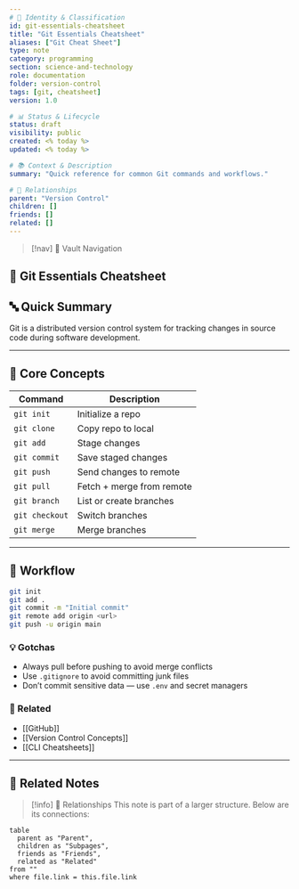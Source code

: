 ```yaml
---
# 📄 Identity & Classification
id: git-essentials-cheatsheet
title: "Git Essentials Cheatsheet"
aliases: ["Git Cheat Sheet"]
type: note
category: programming
section: science-and-technology
role: documentation
folder: version-control
tags: [git, cheatsheet]
version: 1.0

# 📊 Status & Lifecycle
status: draft
visibility: public
created: <% today %>
updated: <% today %>

# 📚 Context & Description
summary: "Quick reference for common Git commands and workflows."

# 🧱 Relationships
parent: "Version Control"
children: []
friends: []
related: []
---
```


> [!nav] 🧱 Vault Navigation
<!-- Relative Nav Bars -->
<!-- Notes -->
<!-- Learnings -->
<!-- Libraries -->
<!-- System -->

## 🧪 Git Essentials Cheatsheet

## 🔤 Quick Summary  
Git is a distributed version control system for tracking changes in source code during software development.

---

## 🧠 Core Concepts

| Command        | Description                    |
|---------------|--------------------------------|
| `git init`     | Initialize a repo              |
| `git clone`    | Copy repo to local             |
| `git add`      | Stage changes                  |
| `git commit`   | Save staged changes            |
| `git push`     | Send changes to remote         |
| `git pull`     | Fetch + merge from remote      |
| `git branch`   | List or create branches        |
| `git checkout` | Switch branches                |
| `git merge`    | Merge branches                 |

---

## 🧰 Workflow

```bash
git init
git add .
git commit -m "Initial commit"
git remote add origin <url>
git push -u origin main
```

### 💡 Gotchas
- Always pull before pushing to avoid merge conflicts
- Use `.gitignore` to avoid committing junk files
- Don’t commit sensitive data — use `.env` and secret managers

### 🔗 Related
- [[GitHub]]
- [[Version Control Concepts]]
- [[CLI Cheatsheets]]

---

## 🔗 Related Notes

> [!info] 🧠 Relationships
> This note is part of a larger structure. Below are its connections:

```dataview
table
  parent as "Parent",
  children as "Subpages",
  friends as "Friends",
  related as "Related"
from ""
where file.link = this.file.link
```
